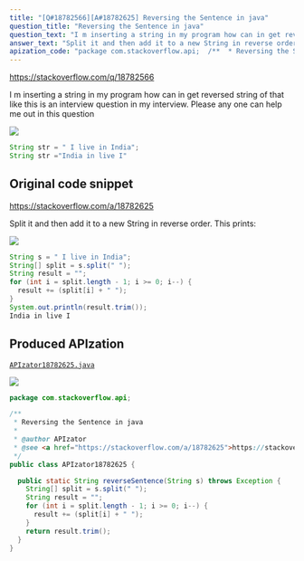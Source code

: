 ```yaml
---
title: "[Q#18782566][A#18782625] Reversing the Sentence in java"
question_title: "Reversing the Sentence in java"
question_text: "I m inserting a string in my program how can in get reversed string of that like this is an interview question in my interview. Please any one can help me out in this question"
answer_text: "Split it and then add it to a new String in reverse order. This prints:"
apization_code: "package com.stackoverflow.api;  /**  * Reversing the Sentence in java  *  * @author APIzator  * @see <a href=\"https://stackoverflow.com/a/18782625\">https://stackoverflow.com/a/18782625</a>  */ public class APIzator18782625 {    public static String reverseSentence(String s) throws Exception {     String[] split = s.split(\" \");     String result = \"\";     for (int i = split.length - 1; i >= 0; i--) {       result += (split[i] + \" \");     }     return result.trim();   } }"
---
```


https://stackoverflow.com/q/18782566

I m inserting a string in my program
how can in get reversed string of that like
this is an interview question in my interview. Please any one can help me out in this question


<div class="code-logo"><img src="/stackoverflow.png" /></div>

```java
String str = " I live in India";
String str ="India in live I"
```


## Original code snippet

https://stackoverflow.com/a/18782625

Split it and then add it to a new String in reverse order.
This prints:

<div class="code-logo"><img src="/stackoverflow.png" /></div>

```java
String s = " I live in India";
String[] split = s.split(" ");
String result = "";
for (int i = split.length - 1; i >= 0; i--) {
  result += (split[i] + " ");
}
System.out.println(result.trim());
India in live I
```

## Produced APIzation

[`APIzator18782625.java`](https://github.com/pasqualesalza/apization-temp-data/raw/master/search/APIzator18782625.java)

<div class="code-logo"><img src="/apizator.png" /></div>

```java
package com.stackoverflow.api;

/**
 * Reversing the Sentence in java
 *
 * @author APIzator
 * @see <a href="https://stackoverflow.com/a/18782625">https://stackoverflow.com/a/18782625</a>
 */
public class APIzator18782625 {

  public static String reverseSentence(String s) throws Exception {
    String[] split = s.split(" ");
    String result = "";
    for (int i = split.length - 1; i >= 0; i--) {
      result += (split[i] + " ");
    }
    return result.trim();
  }
}

```